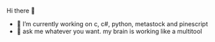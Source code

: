 Hi there 👋
- 🔭 I’m currently working on c, c#, python, metastock and pinescript
- 💬 ask me whatever you want. my brain is working like a multitool
